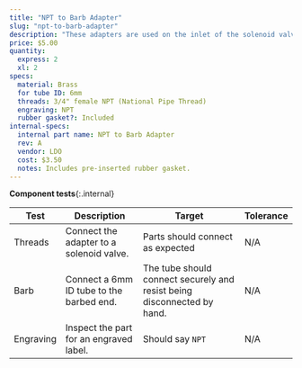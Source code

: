 ```yaml
---
title: "NPT to Barb Adapter"
slug: "npt-to-barb-adapter"
description: "These adapters are used on the inlet of the solenoid valve and the outlet of the pressure reducer."
price: $5.00
quantity:
  express: 2
  xl: 2
specs:
  material: Brass
  for tube ID: 6mm
  threads: 3/4" female NPT (National Pipe Thread)
  engraving: NPT
  rubber gasket?: Included
internal-specs:
  internal part name: NPT to Barb Adapter
  rev: A
  vendor: LDO
  cost: $3.50
  notes: Includes pre-inserted rubber gasket.
---
```


**Component tests**{:.internal}

|Test         |Description  |Target       |Tolerance    |
|-------------|-------------|-------------|-------------|
|Threads      |Connect the adapter to a solenoid valve.|Parts should connect as expected|N/A
|Barb         |Connect a 6mm ID tube to the barbed end.|The tube should connect securely and resist being disconnected by hand.|N/A
|Engraving    |Inspect the part for an engraved label.|Should say `NPT`|N/A
